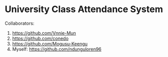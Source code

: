 # University Class Attendance System



Collaborators:
1. https://github.com/Vnnie-Mun
2. https://github.com/conedo
3. https://github.com/Mogusu-Keengu
4. Myself: https://github.com/ndunguloren96
